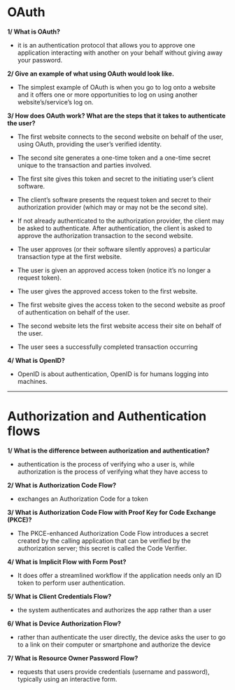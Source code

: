 # OAuth

**1/ What is OAuth?**

- it is an authentication protocol that allows you to approve one application interacting with another on your behalf without giving away your password.

**2/ Give an example of what using OAuth would look like.**

- The simplest example of OAuth is when you go to log onto a website and it offers one or more opportunities to log on using another website’s/service’s log on.

**3/ How does OAuth work? What are the steps that it takes to authenticate the user?**

- The first website connects to the second website on behalf of the user, using OAuth, providing the user’s verified identity.

- The second site generates a one-time token and a one-time secret unique to the transaction and parties involved.

- The first site gives this token and secret to the initiating user’s client software.

- The client’s software presents the request token and secret to their authorization provider (which may or may not be the second site).

- If not already authenticated to the authorization provider, the client may be asked to authenticate. After authentication, the client is asked to approve the authorization transaction to the second website.

- The user approves (or their software silently approves) a particular transaction type at the first website.

- The user is given an approved access token (notice it’s no longer a request token).

- The user gives the approved access token to the first website.

- The first website gives the access token to the second website as proof of authentication on behalf of the user.

- The second website lets the first website access their site on behalf of the user.

- The user sees a successfully completed transaction occurring

**4/ What is OpenID?**

- OpenID is about authentication, OpenID is for humans logging into machines.

---

# Authorization and Authentication flows

**1/ What is the difference between authorization and authentication?**

- authentication is the process of verifying who a user is, while authorization is the process of verifying what they have access to

**2/ What is Authorization Code Flow?**

- exchanges an Authorization Code for a token

**3/ What is Authorization Code Flow with Proof Key for Code Exchange (PKCE)?**

- The PKCE-enhanced Authorization Code Flow introduces a secret created by the calling application that can be verified by the authorization server; this secret is called the Code Verifier.

**4/ What is Implicit Flow with Form Post?**

- It does offer a streamlined workflow if the application needs only an ID token to perform user authentication.

**5/ What is Client Credentials Flow?**

- the system authenticates and authorizes the app rather than a user

**6/ What is Device Authorization Flow?**

- rather than authenticate the user directly, the device asks the user to go to a link on their computer or smartphone and authorize the device

**7/ What is Resource Owner Password Flow?**

- requests that users provide credentials (username and password), typically using an interactive form.